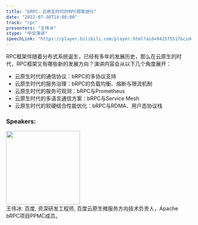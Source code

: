 ```yaml
---
title: "bRPC：云原生时代的RPC框架进化"
date: "2022-07-30T14:00:00"
track: "rpc"
presenters: "王伟冰"
stype: "中文演讲"
speechLink: "https://player.bilibili.com/player.html?aid=942575517&cid=817760221&page=1"
---
```

RPC框架伴随着分布式系统诞生，已经有多年的发展历史，那么在云原生的时代，RPC框架又有哪些新的发展方向？演讲内容会从以下几个角度展开：
* 云原生时代的通信协议：bRPC的多协议支持
* 云原生时代的服务治理：bRPC的负载均衡、熔断与限流机制
* 云原生时代的服务可观测：bRPC与Prometheus
* 云原生时代的多语言通信方案：bRPC与Service Mesh
* 云原生时代的软硬结合性能优化：bRPC与RDMA、用户态协议栈
 ### Speakers: 
 <img src="images/speaker/1051.png" width="200" /><br>王伟冰: 百度, 资深研发工程师, 百度云原生微服务方向技术负责人，Apache bRPC项目PPMC成员。

 
